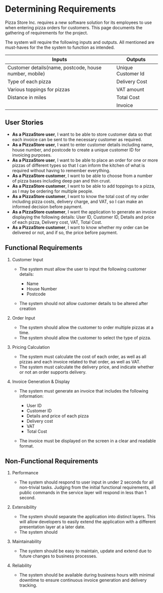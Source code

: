 # Determining Requirements

Pizza Store Inc. requires a new software solution for its employees to use when entering pizza orders for customers. This page documents the gathering of requirements for the project.

The system will require the following inputs and outputs. All mentioned are must-haves for the the system to function as intended.

| Inputs                                                 | Outputs            |
| ------------------------------------------------------ | ------------------ |
| Customer details(name, postcode, house number, mobile) | Unique Customer Id |
| Type of each pizza                                     | Delivery Cost      |
| Various toppings for pizzas                            | VAT amount         |
| Distance in miles                                      | Total Cost         |
|                                                        | Invoice            |

## User Stories

- **As a PizzaStore user**, I want to be able to store customer data so that each invoice can be sent to the necessary customer as required.
- **As a PizzaStore user**, I want to enter customer details including name, house number, and postcode to create a unique customer ID for invoicing purposes.
- **As a PizzaStore user**, I want to be able to place an order for one or more pizzas of different types so that I can inform the kitchen of what is required without having to remember everything.
- **As a PizzaStore customer**, I want to be able to choose from a number of pizza bases including deep pan and thin crust.
- **As a PizzaStore customer**, I want to be able to add toppings to a pizza, as I may be ordering for multiple people.
- **As a PizzaStore customer**, I want to know the total cost of my order including pizza costs, delivery charge, and VAT, so I can make an informed decision before payment.
- **As a PizzaStore customer**, I want the application to generate an invoice displaying the following details: User ID, Customer ID, Details and price of each pizza, Delivery cost, VAT, Total Cost.
- **As a PizzaStore customer**, I want to know whether my order can be delivered or not, and if so, the price before payment.

## Functional Requirements

1. Customer Input

   - The system must allow the user to input the following customer details:
     - Name
     - House Number
     - Postcode

   - The system should not allow customer details to be altered after creation

2. Order Input

   - The system should allow the customer to order multiple pizzas at a time.
   - The system should allow the customer to select the type of pizza.

3. Pricing Calculation

   - The system must calculate the cost of each order, as well as all pizzas and each invoice related to that order, as well as VAT.
   - The system must calculate the delivery price, and indicate whether or not an order supports delivery.

4. Invoice Generation & Display

   - The system must generate an invoice that includes the following information:
     - User ID
     - Customer ID
     - Details and price of each pizza
     - Delivery cost
     - VAT
     - Total Cost

   - The invoice must be displayed on the screen in a clear and readable format.

## Non-Functional Requirements

1. Performance

   - The system should respond to user input in under 2 seconds for all non-trivial tasks. Judging from the initial functional requirements, all public commands in the service layer will respond in less than 1 second.

2. Extensibility

   - The system should separate the application into distinct layers. This will allow developers to easily extend the application with a different presentation layer at a later date.
   - The system should

3. Maintainability

   - The system should be easy to maintain, update and extend due to future changes to business processes.

4. Reliability

   - The system should be available during business hours with minimal downtime to ensure continuous invoice generation and delivery tracking.
